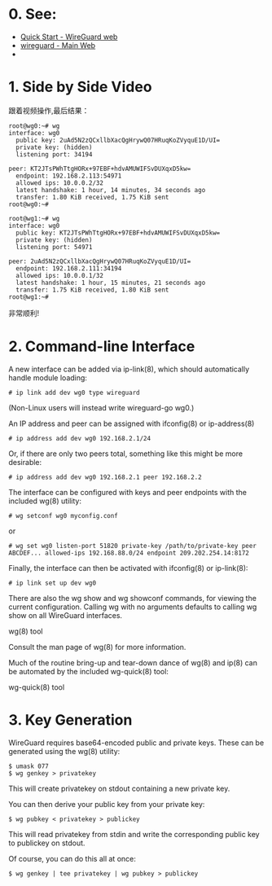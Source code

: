 # 0. See: 
- [Quick Start - WireGuard web](https://www.wireguard.com/quickstart/)
- [wireguard - Main Web](https://www.wireguard.com/)
- []()

# 1. Side by Side Video
跟着视频操作,最后结果：
```
root@wg0:~# wg
interface: wg0
  public key: 2uAd5N2zQCxllbXacQgHrywQ07HRuqKoZVyquE1D/UI=
  private key: (hidden)
  listening port: 34194

peer: KT2JTsPWhTtgHORx+97EBF+hdvAMUWIFSvDUXqxD5kw=
  endpoint: 192.168.2.113:54971
  allowed ips: 10.0.0.2/32
  latest handshake: 1 hour, 14 minutes, 34 seconds ago
  transfer: 1.80 KiB received, 1.75 KiB sent
root@wg0:~#

```

```
root@wg1:~# wg
interface: wg0
  public key: KT2JTsPWhTtgHORx+97EBF+hdvAMUWIFSvDUXqxD5kw=
  private key: (hidden)
  listening port: 54971

peer: 2uAd5N2zQCxllbXacQgHrywQ07HRuqKoZVyquE1D/UI=
  endpoint: 192.168.2.111:34194
  allowed ips: 10.0.0.1/32
  latest handshake: 1 hour, 15 minutes, 21 seconds ago
  transfer: 1.75 KiB received, 1.80 KiB sent
root@wg1:~# 
```
非常顺利!


# 2. Command-line Interface

A new interface can be added via ip-link(8), which should automatically handle module loading:

```# ip link add dev wg0 type wireguard```

(Non-Linux users will instead write wireguard-go wg0.)

An IP address and peer can be assigned with ifconfig(8) or ip-address(8)

```# ip address add dev wg0 192.168.2.1/24```

Or, if there are only two peers total, something like this might be more desirable:

```# ip address add dev wg0 192.168.2.1 peer 192.168.2.2```

The interface can be configured with keys and peer endpoints with the included wg(8) utility:

```# wg setconf wg0 myconfig.conf```

or

```# wg set wg0 listen-port 51820 private-key /path/to/private-key peer ABCDEF... allowed-ips 192.168.88.0/24 endpoint 209.202.254.14:8172```

Finally, the interface can then be activated with ifconfig(8) or ip-link(8):

```# ip link set up dev wg0```

There are also the wg show and wg showconf commands, for viewing the current configuration. Calling wg with no arguments defaults to calling wg show on all WireGuard interfaces.

wg(8) tool

Consult the man page of wg(8) for more information.

Much of the routine bring-up and tear-down dance of wg(8) and ip(8) can be automated by the included wg-quick(8) tool:

wg-quick(8) tool

# 3. Key Generation

WireGuard requires base64-encoded public and private keys. These can be generated using the wg(8) utility:
```
$ umask 077
$ wg genkey > privatekey
```
This will create privatekey on stdout containing a new private key.

You can then derive your public key from your private key:
```
$ wg pubkey < privatekey > publickey
```
This will read privatekey from stdin and write the corresponding public key to publickey on stdout.

Of course, you can do this all at once:
```
$ wg genkey | tee privatekey | wg pubkey > publickey
```

